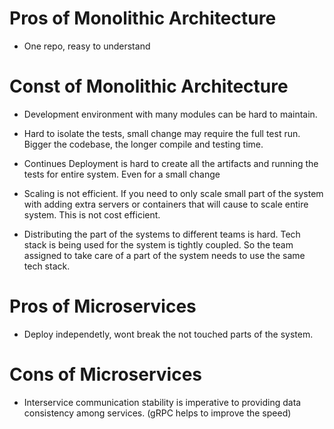 # Pros of Monolithic Architecture

* One repo, reasy to understand

# Const of Monolithic Architecture

* Development environment with many modules can be hard to maintain.

* Hard to isolate the tests, small change may require the full test run. Bigger the codebase, the longer compile and testing time.

* Continues Deployment is hard to create all the artifacts and running the tests for entire system. Even for a small change

* Scaling is not efficient. If you need to only scale small part of the system with adding extra servers or containers
that will cause to scale entire system. This is not cost efficient.

* Distributing the part of the systems to different teams is hard. Tech stack is being used for the system is tightly coupled. So the team 
assigned to take care of a part of  the system needs to use the same tech stack.

# Pros of Microservices

* Deploy independetly, wont break the not touched parts of the system.

# Cons of Microservices

* Interservice communication stability is imperative to providing data consistency among services. (gRPC helps to improve the speed)
